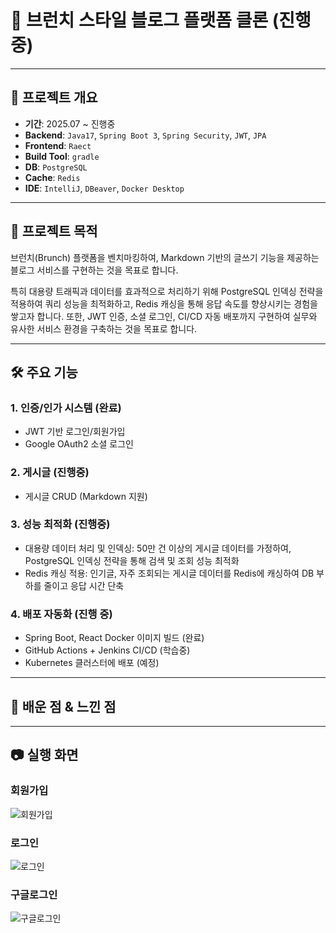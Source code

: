 # 📝 브런치 스타일 블로그 플랫폼 클론 (진행중)
---
## 📌 프로젝트 개요
- **기간**: 2025.07 ~ 진행중
- **Backend**: `Java17`, `Spring Boot 3`, `Spring Security`, `JWT`, `JPA`
- **Frontend**: `Raect`
- **Build Tool**: `gradle`
- **DB**: `PostgreSQL`
- **Cache**: `Redis`
- **IDE**: `IntelliJ`, `DBeaver`, `Docker Desktop`

---
## 🎯 프로젝트 목적
브런치(Brunch) 플랫폼을 벤치마킹하여, Markdown 기반의 글쓰기 기능을 제공하는 블로그 서비스를 구현하는 것을 목표로 합니다.

특히 대용량 트래픽과 데이터를 효과적으로 처리하기 위해 PostgreSQL 인덱싱 전략을 적용하여 쿼리 성능을 최적화하고, Redis 캐싱을 통해 응답 속도를 향상시키는 경험을 쌓고자 합니다. 
또한, JWT 인증, 소셜 로그인, CI/CD 자동 배포까지 구현하여 실무와 유사한 서비스 환경을 구축하는 것을 목표로 합니다.

---
## 🛠 주요 기능
### 1. 인증/인가 시스템 (완료)
- JWT 기반 로그인/회원가입
- Google OAuth2 소셜 로그인

### 2. 게시글 (진행중)
- 게시글 CRUD (Markdown 지원)

### 3. 성능 최적화 (진행중)
- 대용량 데이터 처리 및 인덱싱: 50만 건 이상의 게시글 데이터를 가정하여, PostgreSQL 인덱싱 전략을 통해 검색 및 조회 성능 최적화
- Redis 캐싱 적용: 인기글, 자주 조회되는 게시글 데이터를 Redis에 캐싱하여 DB 부하를 줄이고 응답 시간 단축

### 4. 배포 자동화 (진행 중)
- Spring Boot, React Docker 이미지 빌드 (완료)
- GitHub Actions + Jenkins CI/CD (학습중)
- Kubernetes 클러스터에 배포 (예정)
---
## 📖 배운 점 & 느낀 점


---
## 📷 실행 화면
### 회원가입
![회원가입](https://github.com/user-attachments/assets/95d7e134-1ed6-4c08-a9d1-5b921cff9f57)

### 로그인
![로그인](https://github.com/user-attachments/assets/f35a6d52-d1ca-45c7-ba91-7aa9ba3b4702)

### 구글로그인
![구글로그인](https://github.com/user-attachments/assets/df37215e-dcc7-458e-89a4-b38c627559d1)

